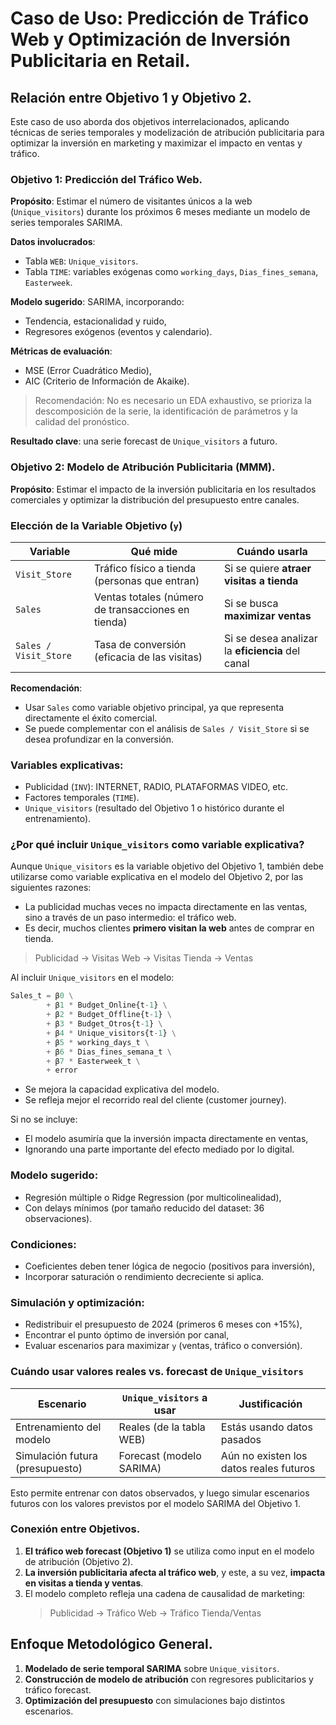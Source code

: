 # **Caso de Uso: Predicción de Tráfico Web y Optimización de Inversión Publicitaria en Retail.**

## **Relación entre Objetivo 1 y Objetivo 2.**

Este caso de uso aborda dos objetivos interrelacionados, aplicando técnicas de series temporales y modelización de atribución publicitaria para optimizar la inversión en marketing y maximizar el impacto en ventas y tráfico.

### **Objetivo 1: Predicción del Tráfico Web.**

**Propósito**: Estimar el número de visitantes únicos a la web (`Unique_visitors`) durante los próximos 6 meses mediante un modelo de series temporales SARIMA.

**Datos involucrados**:

- Tabla `WEB`: `Unique_visitors`.
- Tabla `TIME`: variables exógenas como `working_days`, `Dias_fines_semana`, `Easterweek`.

**Modelo sugerido**: SARIMA, incorporando:

- Tendencia, estacionalidad y ruido,
- Regresores exógenos (eventos y calendario).

**Métricas de evaluación**:

- MSE (Error Cuadrático Medio),
- AIC (Criterio de Información de Akaike).

> Recomendación: No es necesario un EDA exhaustivo, se prioriza la descomposición de la serie, la identificación de parámetros y la calidad del pronóstico.

**Resultado clave**: una serie forecast de `Unique_visitors` a futuro.

### **Objetivo 2: Modelo de Atribución Publicitaria (MMM).**

**Propósito**: Estimar el impacto de la inversión publicitaria en los resultados comerciales y optimizar la distribución del presupuesto entre canales.

### **Elección de la Variable Objetivo (`y`)**

| Variable              | Qué mide                                             | Cuándo usarla                                  |
|-----------------------|------------------------------------------------------|-------------------------------------------------|
| `Visit_Store`         | Tráfico físico a tienda (personas que entran)       | Si se quiere **atraer visitas a tienda**        |
| `Sales`               | Ventas totales (número de transacciones en tienda)  | Si se busca **maximizar ventas**               |
| `Sales / Visit_Store`| Tasa de conversión (eficacia de las visitas)        | Si se desea analizar la **eficiencia** del canal|

**Recomendación**:

- Usar `Sales` como variable objetivo principal, ya que representa directamente el éxito comercial.
- Se puede complementar con el análisis de `Sales / Visit_Store` si se desea profundizar en la conversión.

### **Variables explicativas**:

- Publicidad (`INV`): INTERNET, RADIO, PLATAFORMAS VIDEO, etc.
- Factores temporales (`TIME`).
- `Unique_visitors` (resultado del Objetivo 1 o histórico durante el entrenamiento).

### **¿Por qué incluir `Unique_visitors` como variable explicativa?**

Aunque `Unique_visitors` es la variable objetivo del Objetivo 1, también debe utilizarse como variable explicativa en el modelo del Objetivo 2, por las siguientes razones:

- La publicidad muchas veces no impacta directamente en las ventas, sino a través de un paso intermedio: el tráfico web.
- Es decir, muchos clientes **primero visitan la web** antes de comprar en tienda.

> Publicidad → Visitas Web → Visitas Tienda → Ventas

Al incluir `Unique_visitors` en el modelo:

```python
Sales_t = β0 \
        + β1 * Budget_Online{t-1} \
        + β2 * Budget_Offline{t-1} \
        + β3 * Budget_Otros{t-1} \
        + β4 * Unique_visitors{t-1} \
        + β5 * working_days_t \
        + β6 * Dias_fines_semana_t \
        + β7 * Easterweek_t \
        + error
```

- Se mejora la capacidad explicativa del modelo.
- Se refleja mejor el recorrido real del cliente (customer journey).

Si no se incluye:

- El modelo asumiría que la inversión impacta directamente en ventas,
- Ignorando una parte importante del efecto mediado por lo digital.

### **Modelo sugerido**:

- Regresión múltiple o Ridge Regression (por multicolinealidad),
- Con delays mínimos (por tamaño reducido del dataset: 36 observaciones).

### **Condiciones**:

- Coeficientes deben tener lógica de negocio (positivos para inversión),
- Incorporar saturación o rendimiento decreciente si aplica.

### **Simulación y optimización**:

- Redistribuir el presupuesto de 2024 (primeros 6 meses con +15%),
- Encontrar el punto óptimo de inversión por canal,
- Evaluar escenarios para maximizar `y` (ventas, tráfico o conversión).

### **Cuándo usar valores reales vs. forecast de `Unique_visitors`**

| Escenario                         | `Unique_visitors` a usar         | Justificación                          |
|----------------------------------|----------------------------------|----------------------------------------|
| Entrenamiento del modelo         | Reales (de la tabla WEB)         | Estás usando datos pasados             |
| Simulación futura (presupuesto)  | Forecast (modelo SARIMA)         | Aún no existen los datos reales futuros|

Esto permite entrenar con datos observados, y luego simular escenarios futuros con los valores previstos por el modelo SARIMA del Objetivo 1.

### **Conexión entre Objetivos.**

1. **El tráfico web forecast (Objetivo 1)** se utiliza como input en el modelo de atribución (Objetivo 2).
2. **La inversión publicitaria afecta al tráfico web**, y este, a su vez, **impacta en visitas a tienda y ventas**.
3. El modelo completo refleja una cadena de causalidad de marketing:
   > Publicidad → Tráfico Web → Tráfico Tienda/Ventas

## **Enfoque Metodológico General.**

1. **Modelado de serie temporal SARIMA** sobre `Unique_visitors`.
2. **Construcción de modelo de atribución** con regresores publicitarios y tráfico forecast.
3. **Optimización del presupuesto** con simulaciones bajo distintos escenarios.
